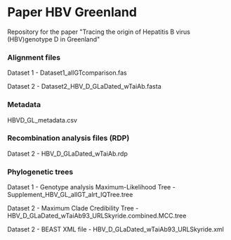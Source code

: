 # Paper HBV Greenland
Repository for the paper "Tracing the origin of Hepatitis B virus (HBV)genotype D in Greenland"

### Alignment files
Dataset 1 - Dataset1_allGTcomparison.fas

Dataset 2 - Dataset2_HBV_D_GLaDated_wTaiAb.fasta

### Metadata
HBVD_GL_metadata.csv

### Recombination analysis files (RDP)

Dataset 2 - HBV_D_GLaDated_wTaiAb.rdp

### Phylogenetic trees

Dataset 1 - Genotype analysis Maximum-Likelihood Tree - Supplement_HBV_GL_allGT_alrt_IQTree.tree

Dataset 2 - Maximum Clade Credibility Tree - HBV_D_GLaDated_wTaiAb93_URLSkyride.combined.MCC.tree

Dataset 2 - BEAST XML file - HBV_D_GLaDated_wTaiAb93_URLSkyride.xml
